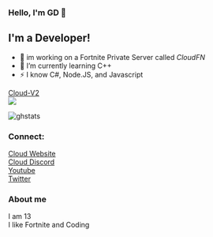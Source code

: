 ### Hello, I'm GD 👋

## I'm a Developer!

- 🔭 im working on a Fortnite Private Server called *CloudFN*
- 🌱 I’m currently learning C++
- ⚡ I know C#, Node.JS, and Javascript

[Cloud-V2](https://github.com/GDBOI101/Cloud-V2)
<br>
![](https://cdn.discordapp.com/attachments/835302046592270446/842765465575096340/Free-Cloud-Wallpapers.jpg?width=50&height=50)

![ghstats](https://github-readme-stats.vercel.app/api?username=GDBOI101&theme=dark&show_icons=true)
### Connect:

[Cloud Website](https://cloudfn.dev)
<br>
[Cloud Discord](https://discord.gg/MfXNpTg4EV)
<br>
[Youtube](https://www.youtube.com/channel/UCbI0is0OOW7u1Zc0_9-Mpkg)
<br>
[Twitter](https://twitter.com/GD_Studios101)
<br>

### About me

I am 13
<br>
I like Fortnite and Coding
<br>
